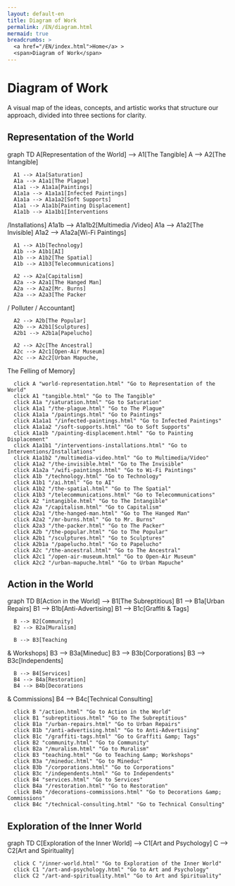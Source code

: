 ```yaml
---
layout: default-en
title: Diagram of Work
permalink: /EN/diagram.html
mermaid: true
breadcrumbs: >
  <a href="/EN/index.html">Home</a> >
  <span>Diagram of Work</span>
---
```


<div class="content">
  <h1>Diagram of Work</h1>
  <p>
    A visual map of the ideas, concepts, and artistic works that structure our approach,
    divided into three sections for clarity.
  </p>

  <!-- 1) Representation of the World -->
  <h2>Representation of the World</h2>
  <div class="mermaid">
    graph TD
      A[Representation of the World] --> A1[The Tangible]
      A --> A2[The Intangible]

      A1 --> A1a[Saturation]
      A1a --> A1a1[The Plague]
      A1a1 --> A1a1a[Paintings]
      A1a1a --> A1a1a1[Infected Paintings]
      A1a1a --> A1a1a2[Soft Supports]
      A1a1 --> A1a1b[Painting Displacement]
      A1a1b --> A1a1b1[Interventions
/Installations]
      A1a1b --> A1a1b2[Multimedia
/Video]
      A1a --> A1a2[The Invisible]
      A1a2 --> A1a2a[Wi-Fi Paintings]

      A1 --> A1b[Technology]
      A1b --> A1b1[AI]
      A1b --> A1b2[The Spatial]
      A1b --> A1b3[Telecommunications]

      A2 --> A2a[Capitalism]
      A2a --> A2a1[The Hanged Man]
      A2a --> A2a2[Mr. Burns]
      A2a --> A2a3[The Packer
/ Polluter
/ Accountant]

      A2 --> A2b[The Popular]
      A2b --> A2b1[Sculptures]
      A2b1 --> A2b1a[Papelucho]

      A2 --> A2c[The Ancestral]
      A2c --> A2c1[Open-Air Museum]
      A2c --> A2c2[Urban Mapuche,
 The Felling of Memory]

      click A "world-representation.html" "Go to Representation of the World"
      click A1 "tangible.html" "Go to The Tangible"
      click A1a "/saturation.html" "Go to Saturation"
      click A1a1 "/the-plague.html" "Go to The Plague"
      click A1a1a "/paintings.html" "Go to Paintings"
      click A1a1a1 "/infected-paintings.html" "Go to Infected Paintings"
      click A1a1a2 "/soft-supports.html" "Go to Soft Supports"
      click A1a1b "/painting-displacement.html" "Go to Painting Displacement"
      click A1a1b1 "/interventions-installations.html" "Go to Interventions/Installations"
      click A1a1b2 "/multimedia-video.html" "Go to Multimedia/Video"
      click A1a2 "/the-invisible.html" "Go to The Invisible"
      click A1a2a "/wifi-paintings.html" "Go to Wi-Fi Paintings"
      click A1b "/technology.html" "Go to Technology"
      click A1b1 "/ai.html" "Go to AI"
      click A1b2 "/the-spatial.html" "Go to The Spatial"
      click A1b3 "/telecommunications.html" "Go to Telecommunications"
      click A2 "intangible.html" "Go to The Intangible"
      click A2a "/capitalism.html" "Go to Capitalism"
      click A2a1 "/the-hanged-man.html" "Go to The Hanged Man"
      click A2a2 "/mr-burns.html" "Go to Mr. Burns"
      click A2a3 "/the-packer.html" "Go to The Packer"
      click A2b "/the-popular.html" "Go to The Popular"
      click A2b1 "/sculptures.html" "Go to Sculptures"
      click A2b1a "/papelucho.html" "Go to Papelucho"
      click A2c "/the-ancestral.html" "Go to The Ancestral"
      click A2c1 "/open-air-museum.html" "Go to Open-Air Museum"
      click A2c2 "/urban-mapuche.html" "Go to Urban Mapuche"
  </div>

  <!-- 2) Action in the World -->
  <h2>Action in the World</h2>
  <div class="mermaid">
    graph TD
      B[Action in
 the World] --> B1[The Subreptitious]
      B1 --> B1a[Urban Repairs]
      B1 --> B1b[Anti-Advertising]
      B1 --> B1c[Graffiti 
&amp; Tags]

      B --> B2[Community]
      B2 --> B2a[Muralism]

      B --> B3[Teaching
&amp; Workshops]
      B3 --> B3a[Mineduc]
      B3 --> B3b[Corporations]
      B3 --> B3c[Independents]

      B --> B4[Services]
      B4 --> B4a[Restoration]
      B4 --> B4b[Decorations 
&amp; Commissions]
      B4 --> B4c[Technical 
Consulting]

      click B "/action.html" "Go to Action in the World"
      click B1 "subreptitious.html" "Go to The Subreptitious"
      click B1a "/urban-repairs.html" "Go to Urban Repairs"
      click B1b "/anti-advertising.html" "Go to Anti-Advertising"
      click B1c "/graffiti-tags.html" "Go to Graffiti &amp; Tags"
      click B2 "community.html" "Go to Community"
      click B2a "/muralism.html" "Go to Muralism"
      click B3 "teaching.html" "Go to Teaching &amp; Workshops"
      click B3a "/mineduc.html" "Go to Mineduc"
      click B3b "/corporations.html" "Go to Corporations"
      click B3c "/independents.html" "Go to Independents"
      click B4 "services.html" "Go to Services"
      click B4a "/restoration.html" "Go to Restoration"
      click B4b "/decorations-commissions.html" "Go to Decorations &amp; Commissions"
      click B4c "/technical-consulting.html" "Go to Technical Consulting"
  </div>

  <!-- 3) Exploration of the Inner World -->
  <h2>Exploration of the Inner World</h2>
  <div class="mermaid">
    graph TD
      C[Exploration of the Inner World] --> C1[Art and Psychology]
      C --> C2[Art and Spirituality]

      click C "/inner-world.html" "Go to Exploration of the Inner World"
      click C1 "/art-and-psychology.html" "Go to Art and Psychology"
      click C2 "/art-and-spirituality.html" "Go to Art and Spirituality"
  </div>
</div>
